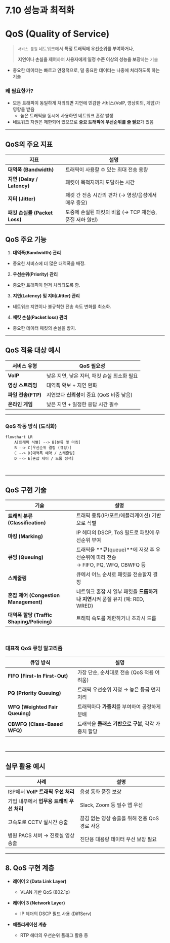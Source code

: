 # 7.10 성능과 최적화

# QoS (Quality of Service)
> `서비스 품질`
> 네트워크에서 **특정 트래픽에 우선순위를 부여하거나**,
>
> **지연이나 손실을 제어**하여 **사용자에게 일정 수준 이상의 성능을 보장**하는 기술

- 중요한 데이터는 빠르고 안정적으로, 덜 중요한 데이터는 나중에 처리하도록 하는 기술

### 왜 필요한가?

* 모든 트래픽이 동일하게 처리되면 지연에 민감한 서비스(VoIP, 영상회의, 게임)가 영향을 받음
  - 높은 트래픽을 동시에 사용하면 네트워크 혼잡 발생
* 네트워크 자원은 제한되어 있으므로 **중요 트래픽에 우선순위를 줄 필요**가 있음

---

## QoS의 주요 지표

 | 지표                       | 설명                                   |
| ------------------------ | ------------------------------------ |
| **대역폭 (Bandwidth)**      | 트래픽이 사용할 수 있는 최대 전송 용량               |
| **지연 (Delay / Latency)** | 패킷이 목적지까지 도달하는 시간                    |
| **지터 (Jitter)**          | 패킷 간 전송 시간의 편차 (→ 영상/음성에서 매우 중요)     |
| **패킷 손실률 (Packet Loss)** | 도중에 손실된 패킷의 비율 (→ TCP 재전송, 품질 저하 원인) |


## QoS 주요 기능

1. **대역폭(Bandwidth) 관리**
  - 중요한 서비스에 더 많은 대역폭을 배정.

2. **우선순위(Priority) 관리**
  - 중요한 트래픽이 먼저 처리되도록 함.

3. **지연(Latency) 및 지터(Jitter) 관리**
  - 네트워크 지연이나 불규칙한 전송 속도 변화를 최소화.

4. **패킷 손실(Packet loss) 관리**
  - 중요한 데이터 패킷의 손실을 방지.
---

## QoS 적용 대상 예시

| 서비스 유형         | QoS 필요성                      |
| -------------- | ---------------------------- |
| **VoIP**       | 낮은 지연, 낮은 지터, 패킷 손실 최소화 필요   |
| **영상 스트리밍**    | 대역폭 확보 + 지연 완화               |
| **파일 전송(FTP)** | 지연보다 **신뢰성**이 중요 (QoS 비중 낮음) |
| **온라인 게임**     | 낮은 지연 + 일정한 응답 시간 필수         |

---

### QoS 작동 방식 (도식화)

```mermaid
flowchart LR
    A[트래픽 식별] --> B[분류 및 마킹]
    B --> C[우선순위 결정 (큐잉)]
    C --> D[대역폭 예약 / 스케줄링]
    D --> E[혼잡 제어 / 드롭 정책]
```

</br>

---

## QoS 구현 기술

| 기술                                    | 설명                                                                  |
| ------------------------------------- | ------------------------------------------------------------------- |
| **트래픽 분류 (Classification)**           | 트래픽 종류(IP/포트/애플리케이션) 기반으로 식별                                        |
| **마킹 (Marking)**                      | IP 헤더의 DSCP, ToS 필드로 패킷에 우선순위 부여                                    |
| **큐잉 (Queuing)**                      | 트래픽을 **큐(queue)**에 저장 후 우선순위에 따라 전송<br>→ FIFO, PQ, WFQ, CBWFQ 등 |
| **스케줄링**                              | 큐에서 어느 순서로 패킷을 전송할지 결정                                              |
| **혼잡 제어 (Congestion Management)**     | 네트워크 혼잡 시 일부 패킷을 **드롭하거나 지연**시켜 품질 유지 (예: RED, WRED)                |
| **대역폭 할당 (Traffic Shaping/Policing)** | 트래픽 속도를 제한하거나 초과시 드롭                                                |

</br>

### 대표적 QoS 큐잉 알고리즘

| 큐잉 방식                           | 설명                              |
| ------------------------------- | ------------------------------- |
| **FIFO (First-In First-Out)**   | 가장 단순, 순서대로 전송 (QoS 적용 어려움)     |
| **PQ (Priority Queuing)**       | 트래픽 우선순위 지정 → 높은 등급 먼저 처리       |
| **WFQ (Weighted Fair Queuing)** | 트래픽마다 **가중치**를 부여하여 공정하게 분배     |
| **CBWFQ (Class-Based WFQ)**     | 트래픽을 **클래스 기반으로 구분**, 각각 가중치 할당 |

</br>

---

## 실무 활용 예시

| 사례                        | 설명                           |
| ------------------------- | ---------------------------- |
| ISP에서 **VoIP 트래픽 우선 처리**  | 음성 통화 품질 보장                  |
| 기업 내부에서 **업무용 트래픽 우선 처리** | Slack, Zoom 등 필수 앱 우선        |
| 고속도로 CCTV 실시간 송출          | 끊김 없는 영상 송출을 위해 전용 QoS 경로 사용 |
| 병원 PACS 서버 → 진료실 영상 송출    | 진단용 대용량 데이터 우선 보장 필요         |

---

## 8. QoS 구현 계층

* **레이어 2 (Data Link Layer)**

  * VLAN 기반 QoS (802.1p)
* **레이어 3 (Network Layer)**

  * IP 헤더의 DSCP 필드 사용 (DiffServ)
* **애플리케이션 계층**

  * RTP 헤더의 우선순위 플래그 활용 등
